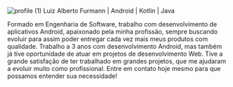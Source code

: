 ![profile (1)](https://github.com/LuizFurmann/furmannSoft/assets/72764480/d94af05e-85c0-431d-ae5c-c5f7eda32915) Luiz Alberto Furmann | Android | Kotlin | Java

Formado em Engenharia de Software, trabalho com desenvolvimento de aplicativos Android, apaixonado pela minha profissão,
sempre buscando evoluir para assim poder entregar cada vez mais meus produtos com qualidade.
Trabalho a 3 anos com desenvolvimento Android, mas também já tive oportunidade de atuar em projetos de desenvolvimento Web.
Tive a grande satisfação de ter trabalhado em grandes projetos, que me ajudaram a evoluir muito como profissional.
Entre em contato hoje mesmo para que possamos entender sua necessidade!
